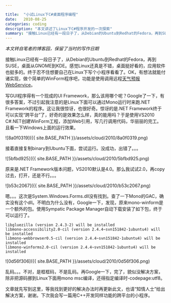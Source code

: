 ```yaml
---

title:  "小试Linux下C#桌面程序编程"
date:   2010-08-25
categories: coding
description: "本文讲述了Linux下C#程序开发的一次探索"
summary: "接触Linux已经有一段日子了，从Debian的Ubuntu到Redhat的Fedora，再到SUSE，桌面从GNOME到KDE。感觉Linux还真是不错，桌面挺好看的，应用软件也挺多的。终于忍不住想要自己在Linux下写个小程序看看了。OK，有想法就能付诸实现，做个简单的WinForm程序吧，功能是使用调用远程天气预报WebService"
---
```


*本文转自笔者的博客园，保留了当时的写作日期*

接触Linux已经有一段日子了，从Debian的Ubuntu到Redhat的Fedora，再到SUSE，桌面从GNOME到KDE。感觉Linux还真是不错，桌面挺好看的，应用软件也挺多的。终于忍不住想要自己在Linux下写个小程序看看了。OK，有想法就能付诸实现，做个简单的WinForm程序吧，功能是使用调用远程[天气预报WebService](http://webservice.webxml.com.cn/WebServices/WeatherWS.asmx?wsdl)。

写GUI程序得有一个现成的UI Framework，那么该用哪个呢？Google了一下，有很多答案，不过引起我注意的是Linux下面可以通过Mono运行时来跑.NET Framework的程序。这让我很惊讶，也很好奇。惊讶的是.NET Framework终于可以实现“跨平台”了，好奇的是效果怎么样，真的能用吗？于是使用VS2010 C#.NET创建WinForm工程，添加Web引用，写几行调用代码，华丽丽的完工。且看一下Windows上面的运行效果。

![8a0f0319]({{ site.BASE_PATH }}/assets/cloud/2010/8a0f0319.png)

接着直接复制binary到Ubuntu下面，尝试运行。没成功，出错了。。。

![5bfbd925]({{ site.BASE_PATH }}/assets/cloud/2010/5bfbd925.png)

原来是.NET Framework版本问题，VS2010默认是4.0。那么我试试2.0，再copy过去，打开，还是不行。。。

![b53c2067]({{ site.BASE_PATH }}/assets/cloud/2010/b53c2067.png)

嗯。。。这次是System.Windows.Forms.dll没有找到。查了一下Mono的GAC，确实没有这个dll。不明白为什么没有，Google一下，发现，原来mono-winform是一个额外的包。使用Sympatic Package Manager自动下载安装了如下包，终于可以运行了。

    libgluezilla (version 2.4.3-2) will be installed 
    libmono-accessibility2.0-cil (version 2.4.4~svn151842-1ubuntu4) will be installed 
    libmono-webbrowser0.5-cil (version 2.4.4~svn151842-1ubuntu4) will be installed 
    libmono-winforms2.0-cil (version 2.4.4~svn151842-1ubuntu4) will be installed

![0d56f306]({{ site.BASE_PATH }}/assets/cloud/2010/0d56f306.png)

乱码。。。不对，是框框码，不是乱码。再Google一下，完了，貌似没解决方案，除非把源码挪到Linux下面用mono msc编译，还得指定编译时-codepage:utf8。

文章就先写到这里，等我找到更好的解决办法时再更新此文，也请“知情人士”给出解决方案，谢谢。下次我会写一篇用C++开发同样功能的跨平台的小程序。